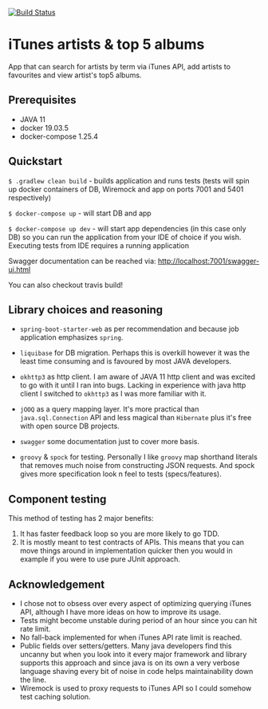 [![Build Status](https://travis-ci.org/mdomasevicius/itunes-top5.svg?branch=master)](https://travis-ci.org/mdomasevicius/itunes-top5)

# iTunes artists & top 5 albums

App that can search for artists by term via iTunes API, add artists to favourites and view artist's top5 albums.

## Prerequisites

- JAVA 11
- docker 19.03.5
- docker-compose 1.25.4

## Quickstart

`$ .gradlew clean build` - builds application and runs tests (tests will spin up docker containers of DB, Wiremock and app on ports 7001 and 5401 respectively)  

`$ docker-compose up` - will start DB and app

`$ docker-compose up dev` - will start app dependencies (in this case only DB) so you can run the application from your IDE of choice if you wish. Executing tests from IDE requires a running application

Swagger documentation can be reached via: [http://localhost:7001/swagger-ui.html](http://localhost:7001/swagger-ui.html)

You can also checkout travis build!

## Library choices and reasoning

- `spring-boot-starter-web` as per recommendation and because job application emphasizes `spring`.
- `liquibase` for DB migration. Perhaps this is overkill however it was the least time consuming and is favoured by most JAVA developers.
- `okhttp3` as http client. I am aware of JAVA 11 http client and was excited to go with it until I ran into bugs. Lacking in experience with java http client I switched to `okhttp3` as I was more familiar with it.
- `jOOQ` as a query mapping layer. It's more practical than `java.sql.Connection` API and less magical than `Hibernate` plus it's free with open source DB projects.
- `swagger` some documentation just to cover more basis.

- `groovy` & `spock` for testing. Personally I like `groovy` map shorthand literals that removes much noise from constructing JSON requests. And spock gives more specification look n feel to tests (specs/features).

## Component testing

This method of testing has 2 major benefits:
1) It has faster feedback loop so you are more likely to go TDD.
2) It is mostly meant to test contracts of APIs. This means that you can move things around in implementation quicker then you would in example if you were to use pure JUnit approach.

## Acknowledgement

- I chose not to obsess over every aspect of optimizing querying iTunes API, although I have more ideas on how to improve its usage.
- Tests might become unstable during period of an hour since you can hit rate limit.
- No fall-back implemented for when iTunes API rate limit is reached.
- Public fields over setters/getters. Many java developers find this uncanny but when you look into it every major framework and library supports this approach and since java is on its own a very verbose language shaving every bit of noise in code helps maintainability down the line.
- Wiremock is used to proxy requests to iTunes API so I could somehow test caching solution.
